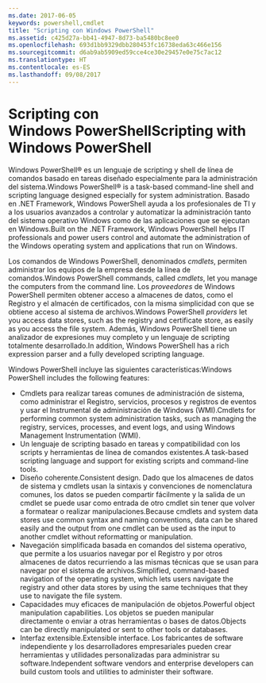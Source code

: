 ```yaml
---
ms.date: 2017-06-05
keywords: powershell,cmdlet
title: "Scripting con Windows PowerShell"
ms.assetid: c425d27a-bb41-4947-8d73-ba5480bc8ee0
ms.openlocfilehash: 693d1bb9329dbb280453fc16738eda63c466e156
ms.sourcegitcommit: d6ab9ab5909ed59cce4ce30e29457e0e75c7ac12
ms.translationtype: HT
ms.contentlocale: es-ES
ms.lasthandoff: 09/08/2017
---
```

# <a name="scripting-with-windows-powershell"></a><span data-ttu-id="cd069-103">Scripting con Windows PowerShell</span><span class="sxs-lookup"><span data-stu-id="cd069-103">Scripting with Windows PowerShell</span></span>

<span data-ttu-id="cd069-104">Windows PowerShell® es un lenguaje de scripting y shell de línea de comandos basado en tareas diseñado especialmente para la administración del sistema.</span><span class="sxs-lookup"><span data-stu-id="cd069-104">Windows PowerShell® is a task-based command-line shell and scripting language designed especially for system administration.</span></span> <span data-ttu-id="cd069-105">Basado en .NET Framework, Windows PowerShell ayuda a los profesionales de TI y a los usuarios avanzados a controlar y automatizar la administración tanto del sistema operativo Windows como de las aplicaciones que se ejecutan en Windows.</span><span class="sxs-lookup"><span data-stu-id="cd069-105">Built on the .NET Framework, Windows PowerShell helps IT professionals and power users control and automate the administration of the Windows operating system and applications that run on Windows.</span></span>

<span data-ttu-id="cd069-106">Los comandos de Windows PowerShell, denominados *cmdlets*, permiten administrar los equipos de la empresa desde la línea de comandos.</span><span class="sxs-lookup"><span data-stu-id="cd069-106">Windows PowerShell commands, called *cmdlets*, let you manage the computers from the command line.</span></span> <span data-ttu-id="cd069-107">Los *proveedores* de Windows PowerShell permiten obtener acceso a almacenes de datos, como el Registro y el almacén de certificados, con la misma simplicidad con que se obtiene acceso al sistema de archivos.</span><span class="sxs-lookup"><span data-stu-id="cd069-107">Windows PowerShell *providers* let you access data stores, such as the registry and certificate store, as easily as you access the file system.</span></span> <span data-ttu-id="cd069-108">Además, Windows PowerShell tiene un analizador de expresiones muy completo y un lenguaje de scripting totalmente desarrollado.</span><span class="sxs-lookup"><span data-stu-id="cd069-108">In addition, Windows PowerShell has a rich expression parser and a fully developed scripting language.</span></span>

<span data-ttu-id="cd069-109">Windows PowerShell incluye las siguientes características:</span><span class="sxs-lookup"><span data-stu-id="cd069-109">Windows PowerShell includes the following features:</span></span>

- <span data-ttu-id="cd069-110">Cmdlets para realizar tareas comunes de administración de sistema, como administrar el Registro, servicios, procesos y registros de eventos y usar el Instrumental de administración de Windows (WMI).</span><span class="sxs-lookup"><span data-stu-id="cd069-110">Cmdlets for performing common system administration tasks, such as managing the registry, services, processes, and event logs, and using Windows Management Instrumentation (WMI).</span></span>
- <span data-ttu-id="cd069-111">Un lenguaje de scripting basado en tareas y compatibilidad con los scripts y herramientas de línea de comandos existentes.</span><span class="sxs-lookup"><span data-stu-id="cd069-111">A task-based scripting language and support for existing scripts and command-line tools.</span></span>
- <span data-ttu-id="cd069-112">Diseño coherente.</span><span class="sxs-lookup"><span data-stu-id="cd069-112">Consistent design.</span></span> <span data-ttu-id="cd069-113">Dado que los almacenes de datos de sistema y cmdlets usan la sintaxis y convenciones de nomenclatura comunes, los datos se pueden compartir fácilmente y la salida de un cmdlet se puede usar como entrada de otro cmdlet sin tener que volver a formatear o realizar manipulaciones.</span><span class="sxs-lookup"><span data-stu-id="cd069-113">Because cmdlets and system data stores use common syntax and naming conventions, data can be shared easily and the output from one cmdlet can be used as the input to another cmdlet without reformatting or manipulation.</span></span>
- <span data-ttu-id="cd069-114">Navegación simplificada basada en comandos del sistema operativo, que permite a los usuarios navegar por el Registro y por otros almacenes de datos recurriendo a las mismas técnicas que se usan para navegar por el sistema de archivos.</span><span class="sxs-lookup"><span data-stu-id="cd069-114">Simplified, command-based navigation of the operating system, which lets users navigate the registry and other data stores by using the same techniques that they use to navigate the file system.</span></span>
- <span data-ttu-id="cd069-115">Capacidades muy eficaces de manipulación de objetos.</span><span class="sxs-lookup"><span data-stu-id="cd069-115">Powerful object manipulation capabilities.</span></span> <span data-ttu-id="cd069-116">Los objetos se pueden manipular directamente o enviar a otras herramientas o bases de datos.</span><span class="sxs-lookup"><span data-stu-id="cd069-116">Objects can be directly manipulated or sent to other tools or databases.</span></span>
- <span data-ttu-id="cd069-117">Interfaz extensible.</span><span class="sxs-lookup"><span data-stu-id="cd069-117">Extensible interface.</span></span> <span data-ttu-id="cd069-118">Los fabricantes de software independiente y los desarrolladores empresariales pueden crear herramientas y utilidades personalizadas para administrar su software.</span><span class="sxs-lookup"><span data-stu-id="cd069-118">Independent software vendors and enterprise developers can build custom tools and utilities to administer their software.</span></span>

